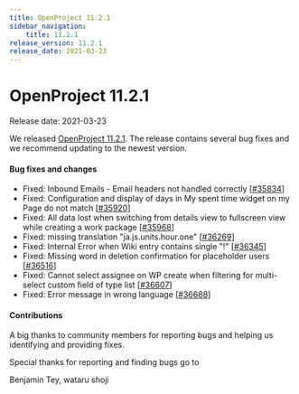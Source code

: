 ```yaml
---
title: OpenProject 11.2.1
sidebar_navigation:
    title: 11.2.1
release_version: 11.2.1
release_date: 2021-03-23
---
```


# OpenProject 11.2.1

Release date: 2021-03-23

We released [OpenProject 11.2.1](https://community.openproject.org/versions/1472).
The release contains several bug fixes and we recommend updating to the newest version.

<!--more-->
#### Bug fixes and changes

- Fixed: Inbound Emails - Email headers not handled correctly \[[#35834](https://community.openproject.org/wp/35834)\]
- Fixed: Configuration and display of days in My spent time widget on my Page do not match \[[#35920](https://community.openproject.org/wp/35920)\]
- Fixed: All data lost when switching from details view to fullscreen view while creating a work package \[[#35968](https://community.openproject.org/wp/35968)\]
- Fixed: missing translation "ja.js.units.hour.one" \[[#36269](https://community.openproject.org/wp/36269)\]
- Fixed: Internal Error when Wiki entry contains single "!" \[[#36345](https://community.openproject.org/wp/36345)\]
- Fixed: Missing word in deletion confirmation for placeholder users \[[#36516](https://community.openproject.org/wp/36516)\]
- Fixed: Cannot select assignee on WP create when filtering for multi-select custom field of type list \[[#36607](https://community.openproject.org/wp/36607)\]
- Fixed: Error message in wrong language \[[#36688](https://community.openproject.org/wp/36688)\]

#### Contributions
A big thanks to community members for reporting bugs and helping us identifying and providing fixes.

Special thanks for reporting and finding bugs go to

Benjamin Tey, wataru shoji
